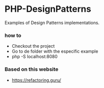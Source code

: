 # PHP-DesignPatterns

Examples of Design Patterns implementations.

### how to
* Checkout the project
* Go to de folder with the especific example
*   php -S localhost:8080

### Based on this website
* https://refactoring.guru/
